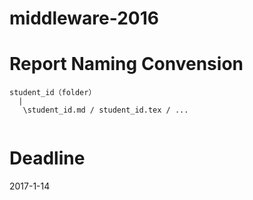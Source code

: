 # middleware-2016

# Report Naming Convension
```
student_id（folder）  
  |  
   \student_id.md / student_id.tex / ...  
  
```
# Deadline

2017-1-14

